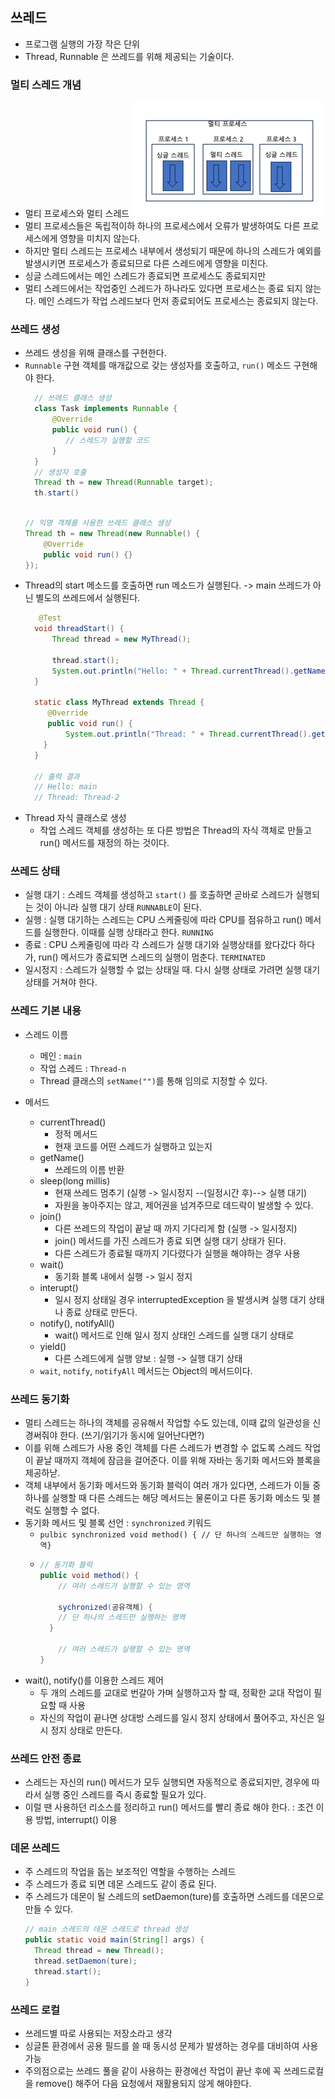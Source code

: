 ## 쓰레드
- 프로그램 실행의 가장 작은 단위
- Thread, Runnable 은 쓰레드를 위해 제공되는 기술이다.

### 멀티 스레드 개념
- 멀티 프로세스와 멀티 스레드
![img.png](images/멀티쓰레드_멀티프로세스.png)
- 멀티 프로세스들은 독립적이하 하나의 프로세스에서 오류가 발생하여도 다른 프로세스에게 영향을 미치지 않는다.
- 하지만 멀티 스레드는 프로세스 내부에서 생성되기 때문에 하나의 스레드가 예외를 발생시키면 프로세스가 종료되므로 다른 스레드에게 영향을 미친다.
- 싱글 스레드에서는 메인 스레드가 종료되면 프로세스도 종료되지만
- 멀티 스레드에서는 작업중인 스레드가 하나라도 있다면 프로세스는 종료 되지 않는다. 메인 스레드가 작업 스레드보다 먼저 종료되어도 프로세스는 종료되지 않는다. 

### 쓰레드 생성
- 쓰레드 생성을 위해 클래스를 구현한다.
- `Runnable` 구현 객체를 매개값으로 갖는 생성자를 호출하고, `run()` 메소드 구현해야 한다.
  ```java
    // 쓰레드 클래스 생성
    class Task implements Runnable {
        @Override
        public void run() {
           // 스레드가 실행할 코드 
        }
    }
    // 생성자 호출 
    Thread th = new Thread(Runnable target);
    th.start()
    
  ```
  ```java
  // 익명 객체를 사용한 쓰레드 클래스 생성
  Thread th = new Thread(new Runnable() {
      @Override
      public void run() {}
  });
  ```
- Thread의 start 메소드를 호출하면 run 메소드가 실행된다. -> main 쓰레드가 아닌 별도의 쓰레드에서 실행된다. 
  ```java
     @Test
    void threadStart() {
        Thread thread = new MyThread();
    
        thread.start();
        System.out.println("Hello: " + Thread.currentThread().getName());
    }
    
    static class MyThread extends Thread {
       @Override
       public void run() {
           System.out.println("Thread: " + Thread.currentThread().getName());
      }
    }
    
    // 출력 결과
    // Hello: main
    // Thread: Thread-2

  ```
- Thread 자식 클래스로 생성 
  - 작업 스레드 객체를 생성하는 또 다른 방법은 Thread의 자식 객체로 만들고 run() 메서드를 재정의 하는 것이다.

### 쓰레드 상태
- 실행 대기 : 스레드 객체를 생성하고 `start()` 를 호출하면 곧바로 스레드가 실행되는 것이 아니라 실행 대기 상태 `RUNNABLE`이 된다.
- 실행 : 실행 대기하는 스레드는 CPU 스케줄링에 따라 CPU를 점유하고 run() 메서드를 실행한다. 이때를 실행 상태라고 한다. `RUNNING`
- 종료 : CPU 스케줄링에 따라 각 스레드가 실행 대기와 실행상태를 왔다갔다 하다가, run() 메서드가 종료되면 스레드의 실행이 멈춘다. `TERMINATED`
- 일시정지 : 스레드가 실행할 수 없는 상태일 때. 다시 실행 상태로 가려면 실행 대기 상태를 거쳐야 한다.

### 쓰레드 기본 내용
- 스레드 이름
  - 메인 : `main`
  - 작업 스레드 : `Thread-n`
  - Thread 클래스의 `setName("")`를 통해 임의로 지정할 수 있다.

- 메서드
  - currentThread() 
    - 정적 메서드  
    - 현재 코드를 어떤 스레드가 실행하고 있는지
  - getName()
    - 쓰레드의 이름 반환
  - sleep(long millis)
    - 현재 쓰레드 멈추기 (실행 -> 일시정지 --(일정시간 후)--> 실행 대기)
    - 자원을 놓아주지는 않고, 제어권을 넘겨주므로 데드락이 발생할 수 있다.
  - join()
    - 다른 쓰레드의 작업이 끝날 때 까지 기다리게 함 (실행 -> 일시정지)
    - join() 메서드를 가진 스레드가 종료 되면 실행 대기 상태가 된다. 
    - 다른 스레드가 종료될 때까지 기다렸다가 실행을 해야하는 경우 사용
  - wait()
    - 동기화 블록 내에서 실행 -> 일시 정지
  - interupt()
    - 일시 정지 상태일 경우 interruptedException 을 발생시켜 실행 대기 상태나 종료 상태로 만든다.
  - notify(), notifyAll()
    - wait() 메서드로 인해 일시 정지 상태인 스레드를 실행 대기 상태로 
  - yield()
    - 다른 스레드에게 실행 양보 : 실행 -> 실행 대기 상태
  - `wait`, `notify`, `notifyAll` 메서드는 Object의 메서드이다. 

### 쓰레드 동기화 
- 멀티 스레드는 하나의 객체를 공유해서 작업할 수도 있는데, 이때 값의 일관성을 신경써줘야 한다. (쓰기/읽기가 동시에 일어난다면?)
- 이를 위해 스레드가 사용 중인 객체를 다른 스레드가 변경할 수 없도록 스레드 작업이 끝날 때까지 객체에 잠금을 걸어준다. 이를 위해 자바는 동기화 메서드와 블록을 제공하낟.
- 객체 내부에서 동기화 메서드와 동기화 블럭이 여러 개가 있다면, 스레드가 이들 중 하나를 실행할 때 다른 스레드는 해당 메서드는 물론이고 다른 동기화 메소드 및 블럭도 실행할 수 없다.
- 동기화 메서드 및 블록 선언 : `synchronized` 키워드
  - `pulbic synchronized void method() { // 단 하나의 스레드만 실행하는 영역}` 
  - ```java
    // 동기화 블럭
    public void method() {
        // 여러 스레드가 실행할 수 있는 영역
    
        sychronized(공유객체) {
        // 단 하나의 스레드만 실행하는 영역 
      }
    
        // 여러 스레드가 실행할 수 있는 영역
    }
    ```
- wait(), notify()를 이용한 스레드 제어
  - 두 개의 스레드를 교대로 번갈아 가며 실행하고자 할 때, 정확한 교대 작업이 필요할 때 사용 
  - 자신의 작업이 끝나면 상대방 스레드를 일시 정지 상태에서 풀어주고, 자신은 일시 정지 상태로 만든다.

### 쓰레드 안전 종료
- 스레드는 자신의 run() 메서드가 모두 실행되면 자동적으로 종료되지만, 경우에 따라서 실행 중인 스레드를 즉시 종료할 필요가 있다.
- 이럴 땐 사용하던 리소스를 정리하고 run() 메서드를 빨리 종료 해야 한다. : 조건 이용 방법, interrupt() 이용

### 데몬 쓰레드
- 주 스레드의 작업을 돕는 보조적인 역할을 수행하는 스레드
- 주 스레드가 종료 되면 데몬 스레드도 같이 종료 된다. 
- 주 스레드가 데몬이 될 스레드의 setDaemon(ture)를 호출하면 스레드를 데몬으로 만들 수 있다.
  ```java
  // main 스레드의 데몬 스레드로 thread 생성 
  public static void main(String[] args) {
    Thread thread = new Thread();
    thread.setDaemon(ture);
    thread.start();
  }
  ```

### 쓰레드 로컬
- 쓰레드별 따로 사용되는 저장소라고 생각
- 싱글톤 환경에서 공용 필드를 쓸 때 동시성 문제가 발생하는 경우를 대비하여 사용가능
- 주의점으로는 쓰레드 풀을 같이 사용하는 환경에선 작업이 끝난 후에 꼭 쓰레드로컬을 remove() 해주어 다음 요청에서 재활용되지 않게 해야한다. 